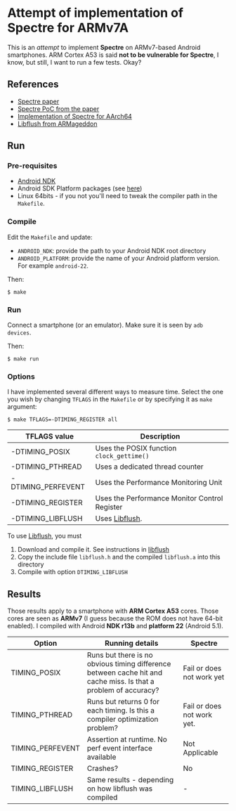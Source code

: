 # Attempt of implementation of Spectre for ARMv7A

This is an *attempt* to implement **Spectre** on ARMv7-based Android smartphones.
ARM Cortex A53 is said **not to be vulnerable for Spectre**, I know, but still, I want to run a few tests. Okay?


## References

- [Spectre paper](https://spectreattack.com/spectre.pdf)
- [Spectre PoC from the paper](https://github.com/Eugnis/spectre-attack/blob/master/Source.c)
- [Implementation of Spectre for AArch64](https://github.com/V-E-O/PoC/tree/master/CVE-2017-5753)
- [Libflush from ARMageddon](https://github.com/iaik/armageddon)

## Run

### Pre-requisites

- [Android NDK](https://developer.android.com/ndk/index.html)
- Android SDK Platform packages (see [here](https://developer.android.com/studio/command-line/sdkmanager.html))
- Linux 64bits - if you not you'll need to tweak the compiler path in the `Makefile`.

### Compile

Edit the `Makefile` and update:

- `ANDROID_NDK`: provide the path to your Android NDK root directory
- `ANDROID_PLATFORM`: provide the name of your Android platform version. For example `android-22`.

Then:

```
$ make
```

### Run

Connect a smartphone (or an emulator).
Make sure it is seen by `adb devices`.

Then:

```
$ make run
```

### Options

I have implemented several different ways to measure time. Select the one you wish by changing `TFLAGS` in the `Makefile` or by specifying it as `make` argument:

```
$ make TFLAGS=-DTIMING_REGISTER all
```

| TFLAGS value | Description          | 
| ------------------ | ----------------------- | 
| -DTIMING_POSIX | Uses the POSIX function `clock_gettime()` |
| -DTIMING_PTHREAD | Uses a dedicated thread counter |
| -DTIMING_PERFEVENT | Uses the Performance Monitoring Unit |
| -DTIMING_REGISTER | Uses the Performance Monitor Control Register |
| -DTIMING_LIBFLUSH | Uses [Libflush](https://github.com/iaik/armageddon). |

To use [Libflush](https://github.com/iaik/armageddon), you must

1. Download and compile it. See instructions in [libflush](https://github.com/IAIK/armageddon/tree/master/libflush)
2. Copy the include file `libflush.h` and the compiled `libflush.a` into this directory
3. Compile with option `DTIMING_LIBFLUSH`

## Results

Those results apply to a smartphone with **ARM Cortex A53** cores.
Those cores are seen as **ARMv7** (I guess because the ROM does not have 64-bit enabled).
I compiled with Android **NDK r13b** and **platform 22** (Android 5.1).

| Option | Running details | Spectre | 
| --------- | --------------------- | ---------- |
| TIMING_POSIX | Runs but there is no obvious timing difference between cache hit and cache miss. Is that a problem of accuracy? | Fail or does not work yet |
| TIMING_PTHREAD | Runs but returns 0 for each timing. Is this a compiler optimization problem? | Fail or does not work yet. |
| TIMING_PERFEVENT | Assertion at runtime. No perf event interface available | Not Applicable |
| TIMING_REGISTER | Crashes? | No |
| TIMING_LIBFLUSH | Same results - depending on how libflush was compiled | - |










